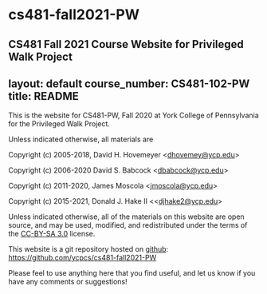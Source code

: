 # cs481-fall2021-PW
CS481 Fall 2021 Course Website for Privileged Walk Project
---
layout: default
course_number: CS481-102-PW
title: README
---

This is the website for CS481-PW, Fall 2020 at York College of
Pennsylvania for the Privileged Walk Project.

Unless indicated otherwise, all materials are

Copyright (c) 2005-2018, David H. Hovemeyer &lt;<dhovemey@ycp.edu>&gt;

Copyright (c) 2006-2020 David S. Babcock &lt;<dbabcock@ycp.edu>&gt;

Copyright (c) 2011-2020, James Moscola &lt;<jmoscola@ycp.edu>&gt;

Copyright (c) 2015-2021, Donald J. Hake II &lt;<djhake2@ycp.edu&gt;

Unless indicated otherwise, all of the materials on this website
are open source, and may be used, modified, and redistributed
under the terms of the <a href="http://creativecommons.org/licenses/by-sa/3.0/us/">CC-BY-SA 3.0</a>
license.

This website is a git repository hosted on [github](https://github.com): <https://github.com/ycpcs/cs481-fall2021-PW>

Please feel to use anything here that you find useful,
and let us know if you have any comments or suggestions!
